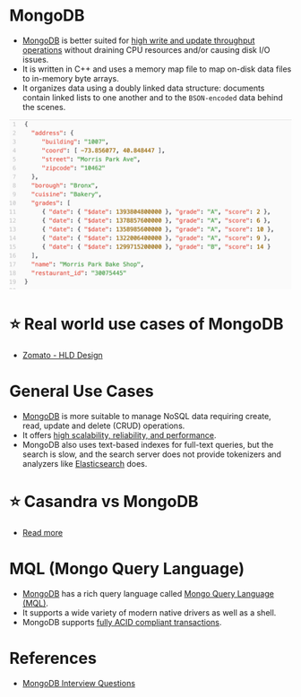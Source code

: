 
# MongoDB
- [MongoDB](https://www.mongodb.com/) is better suited for [high write and update throughput operations](../../../0_SystemGlossaries/LatencyThroughput.md) without draining CPU resources and/or causing disk I/O issues. 
- It is written in C++ and uses a memory map file to map on-disk data files to in-memory byte arrays. 
- It organizes data using a doubly linked data structure: documents contain linked lists to one another and to the `BSON-encoded` data behind the scenes.

![img.png](assests/MongoDB_JSON.png)

# :star: Real world use cases of MongoDB
- [Zomato - HLD Design](../../../../3_HLDDesignProblems/ZomatoDesign/README.md)

# General Use Cases
- [MongoDB]() is more suitable to manage NoSQL data requiring create, read, update and delete (CRUD) operations. 
- It offers [high scalability, reliability, and performance](../../../0_SystemGlossaries/Scalability.md). 
- MongoDB also uses text-based indexes for full-text queries, but the search is slow, and the search server does not provide tokenizers and analyzers like [Elasticsearch](../../Search-Engines/ElasticSearch) does.

# :star: Casandra vs MongoDB
- [Read more](../CasandraVsMongoDB.md)

# MQL (Mongo Query Language)
- [MongoDB]() has a rich query language called [Mongo Query Language (MQL)](https://www.mongodb.com/developer/products/atlas/getting-started-atlas-mongodb-query-language-mql/). 
- It supports a wide variety of modern native drivers as well as a shell.
- MongoDB supports [fully ACID compliant transactions](../../../0_SystemGlossaries/ACIDPropertyTransaction.md).

# References
- [MongoDB Interview Questions](https://www.interviewbit.com/mongodb-interview-questions/)